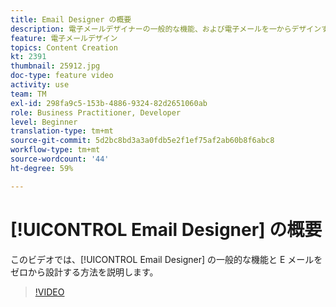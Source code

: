 ```yaml
---
title: Email Designer の概要
description: 電子メールデザイナーの一般的な機能、および電子メールを一からデザインする方法を理解します。
feature: 電子メールデザイン
topics: Content Creation
kt: 2391
thumbnail: 25912.jpg
doc-type: feature video
activity: use
team: TM
exl-id: 298fa9c5-153b-4886-9324-82d2651060ab
role: Business Practitioner, Developer
level: Beginner
translation-type: tm+mt
source-git-commit: 5d2bc8bd3a3a0fdb5e2f1ef75af2ab60b8f6abc8
workflow-type: tm+mt
source-wordcount: '44'
ht-degree: 59%

---
```


# [!UICONTROL Email Designer] の概要

このビデオでは、[!UICONTROL Email Designer] の一般的な機能と E メールをゼロから設計する方法を説明します。

>[!VIDEO](https://video.tv.adobe.com/v/25912?quality=12)
